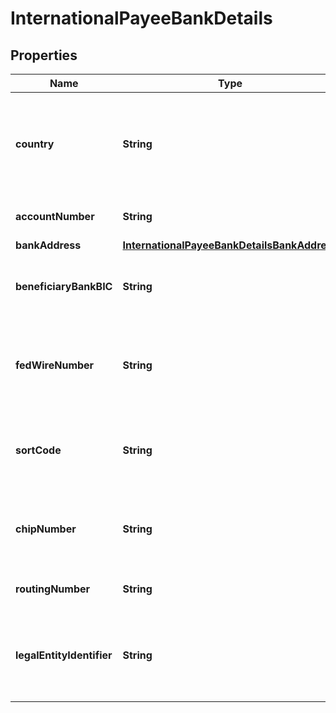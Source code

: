 
# InternationalPayeeBankDetails

## Properties
Name | Type | Description | Notes
------------ | ------------- | ------------- | -------------
**country** | **String** | Country of the recipient institution. A valid ISO 3166 Alpha-3 country code | 
**accountNumber** | **String** | Account Targeted for payment | 
**bankAddress** | [**InternationalPayeeBankDetailsBankAddress**](InternationalPayeeBankDetailsBankAddress.md) |  |  [optional]
**beneficiaryBankBIC** | **String** | Swift bank code.  Aligns with standard [ISO 9362](https://www.iso.org/standard/60390.html) |  [optional]
**fedWireNumber** | **String** | Number for Fedwire payment (Federal Reserve Wire Network) |  [optional]
**sortCode** | **String** | Sort code used for account identification in some jurisdictions |  [optional]
**chipNumber** | **String** | Number for the Clearing House Interbank Payments System |  [optional]
**routingNumber** | **String** | International bank routing number |  [optional]
**legalEntityIdentifier** | **String** | The legal entity identifier (LEI) for the beneficiary.  Aligns with [ISO 17442](https://www.iso.org/standard/59771.html) |  [optional]



